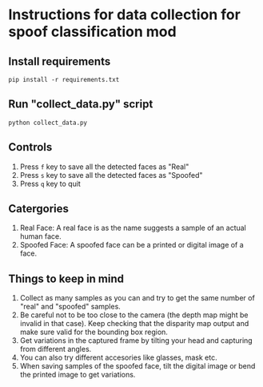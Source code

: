 # Instructions for data collection for spoof classification mod

## Install requirements

`pip install -r requirements.txt`

## Run "collect_data.py" script

`python collect_data.py`

## Controls

1. Press `f` key to save all the detected faces as "Real"
2. Press `s` key to save all the detected faces as "Spoofed"
3. Press `q` key to quit

## Catergories

1. Real Face: A real face is as the name suggests a sample of an actual human face.
2. Spoofed Face: A spoofed face can be a printed or digital image of a face.

## Things to keep in mind

1. Collect as many samples as you can and try to get the same number of "real" and "spoofed" samples.
2. Be careful not to be too close to the camera (the depth map might be invalid in that case). Keep checking that the disparity map output and make sure valid for the bounding box region.
3. Get variations in the captured frame by tilting your head and capturing from different angles.
4. You can also try different accesories like glasses, mask etc.
5. When saving samples of the spoofed face, tilt the digital image or bend the printed image to get variations.
